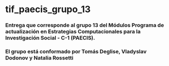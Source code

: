 # tif_paecis_grupo_13
### Entrega que corresponde al grupo 13 del Módulos Programa de actualización en Estrategias Computacionales para la Investigación Social - C-1 (PAECIS). 
### El grupo está conformado por Tomás Deglise, Vladyslav Dodonov y Natalia Rossetti